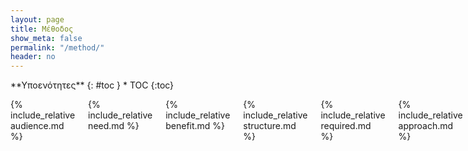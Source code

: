 ```yaml
---
layout: page
title: Μέθοδος
show_meta: false
permalink: "/method/"
header: no
---
```

<div class="row">
<div class="medium-4 medium-push-8 columns" markdown="1">
<div class="panel radius" markdown="1">
**Υποενότητες**
{: #toc }
*  TOC
{:toc}
</div>
</div><!-- /.medium-4.columns -->



<div class="medium-8 medium-pull-4 columns" markdown="1">

{% include_relative audience.md %}

{% include_relative need.md %}

{% include_relative benefit.md %}

{% include_relative structure.md %}

{% include_relative required.md %}

{% include_relative approach.md %}

{% include_relative pedagogy.md %}

{% include_relative syllabus.md %}

{% include_relative projects.md %}

{% include_relative evaluation.md %}

</div><!-- /.medium-8.columns -->
</div><!-- /.row -->
